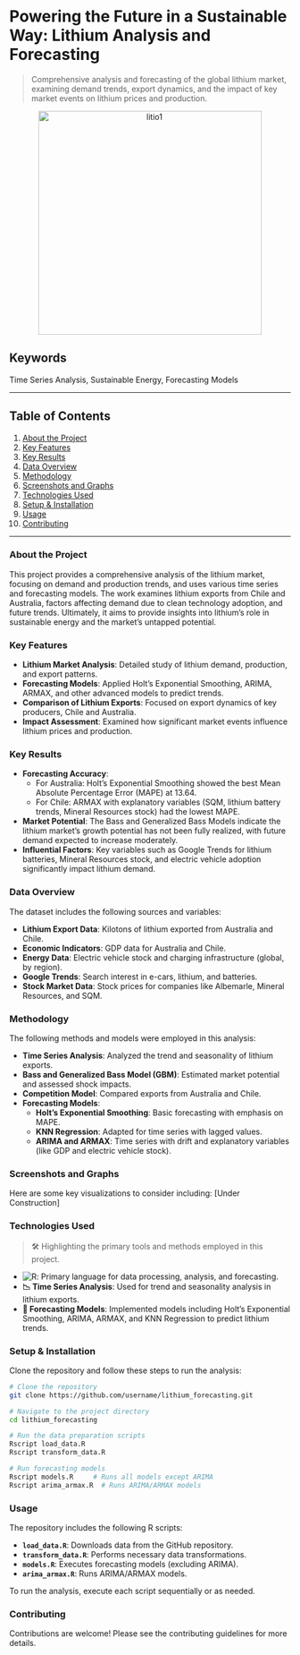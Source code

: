 # Powering the Future in a Sustainable Way: Lithium Analysis and Forecasting

> Comprehensive analysis and forecasting of the global lithium market, examining demand trends, export dynamics, and the impact of key market events on lithium prices and production.

<p align="center">
<img src="https://github.com/alecruces/lithium_forecasting./assets/67338986/27f62b48-c5d0-4249-8773-fe1897fd3735" alt="litio1" style="width:400px;height:auto;"/>
</p>

## Keywords
Time Series Analysis, Sustainable Energy, Forecasting Models

---

## Table of Contents

1. [About the Project](#about-the-project)
2. [Key Features](#key-features)
3. [Key Results](#key-results)
4. [Data Overview](#data-overview)
5. [Methodology](#methodology)
6. [Screenshots and Graphs](#screenshots-and-graphs)
7. [Technologies Used](#technologies-used)
8. [Setup & Installation](#setup--installation)
9. [Usage](#usage)
10. [Contributing](#contributing)

---

### About the Project

This project provides a comprehensive analysis of the lithium market, focusing on demand and production trends, and uses various time series and forecasting models. The work examines lithium exports from Chile and Australia, factors affecting demand due to clean technology adoption, and future trends. Ultimately, it aims to provide insights into lithium’s role in sustainable energy and the market’s untapped potential.

### Key Features

- **Lithium Market Analysis**: Detailed study of lithium demand, production, and export patterns.
- **Forecasting Models**: Applied Holt’s Exponential Smoothing, ARIMA, ARMAX, and other advanced models to predict trends.
- **Comparison of Lithium Exports**: Focused on export dynamics of key producers, Chile and Australia.
- **Impact Assessment**: Examined how significant market events influence lithium prices and production.

### Key Results

- **Forecasting Accuracy**:
  - For Australia: Holt’s Exponential Smoothing showed the best Mean Absolute Percentage Error (MAPE) at 13.64.
  - For Chile: ARMAX with explanatory variables (SQM, lithium battery trends, Mineral Resources stock) had the lowest MAPE.
- **Market Potential**: The Bass and Generalized Bass Models indicate the lithium market’s growth potential has not been fully realized, with future demand expected to increase moderately.
- **Influential Factors**: Key variables such as Google Trends for lithium batteries, Mineral Resources stock, and electric vehicle adoption significantly impact lithium demand.

### Data Overview

The dataset includes the following sources and variables:
- **Lithium Export Data**: Kilotons of lithium exported from Australia and Chile.
- **Economic Indicators**: GDP data for Australia and Chile.
- **Energy Data**: Electric vehicle stock and charging infrastructure (global, by region).
- **Google Trends**: Search interest in e-cars, lithium, and batteries.
- **Stock Market Data**: Stock prices for companies like Albemarle, Mineral Resources, and SQM.

### Methodology

The following methods and models were employed in this analysis:

- **Time Series Analysis**: Analyzed the trend and seasonality of lithium exports.
- **Bass and Generalized Bass Model (GBM)**: Estimated market potential and assessed shock impacts.
- **Competition Model**: Compared exports from Australia and Chile.
- **Forecasting Models**:
  - **Holt’s Exponential Smoothing**: Basic forecasting with emphasis on MAPE.
  - **KNN Regression**: Adapted for time series with lagged values.
  - **ARIMA and ARMAX**: Time series with drift and explanatory variables (like GDP and electric vehicle stock).

### Screenshots and Graphs

Here are some key visualizations to consider including:
[Under Construction]

### Technologies Used

> 🛠️ Highlighting the primary tools and methods employed in this project.

- ![R](https://img.shields.io/badge/R-276DC3?style=for-the-badge&logo=r&logoColor=white): Primary language for data processing, analysis, and forecasting.
- **📉 Time Series Analysis**: Used for trend and seasonality analysis in lithium exports.
- **🔮 Forecasting Models**: Implemented models including Holt’s Exponential Smoothing, ARIMA, ARMAX, and KNN Regression to predict lithium trends.

### Setup & Installation

Clone the repository and follow these steps to run the analysis:

```bash
# Clone the repository
git clone https://github.com/username/lithium_forecasting.git

# Navigate to the project directory
cd lithium_forecasting

# Run the data preparation scripts
Rscript load_data.R
Rscript transform_data.R

# Run forecasting models
Rscript models.R     # Runs all models except ARIMA
Rscript arima_armax.R  # Runs ARIMA/ARMAX models
```
### Usage

The repository includes the following R scripts:

- **`load_data.R`**: Downloads data from the GitHub repository.
- **`transform_data.R`**: Performs necessary data transformations.
- **`models.R`**: Executes forecasting models (excluding ARIMA).
- **`arima_armax.R`**: Runs ARIMA/ARMAX models.

To run the analysis, execute each script sequentially or as needed.

### Contributing

Contributions are welcome! Please see the contributing guidelines for more details.



